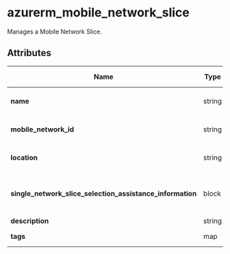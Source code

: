 # azurerm_mobile_network_slice

Manages a Mobile Network Slice.

## Attributes

| Name | Type | Required? | Default  | possible values | Description |
| ---- | ---- | --------- | -------- | ----------- | ----------- |
| **name** | string | True | -  |  -  | Specifies the name which should be used for this Mobile Network Slice. Changing this forces a new Mobile Network Slice to be created. | 
| **mobile_network_id** | string | True | -  |  -  | The ID of Mobile Network which the Mobile Network Slice belongs to. Changing this forces a new Mobile Network Slice to be created. | 
| **location** | string | True | -  |  -  | Specifies the Azure Region where the Mobile Network Slice should exist. Changing this forces a new Mobile Network Slice to be created. | 
| **single_network_slice_selection_assistance_information** | block | True | -  |  -  | A `single_network_slice_selection_assistance_information` block. Single-network slice selection assistance information (S-NSSAI). Unique at the scope of a mobile network. | 
| **description** | string | False | -  |  -  | A description for this Mobile Network Slice. | 
| **tags** | map | False | -  |  -  | A mapping of tags which should be assigned to the Mobile Network Slice. | 

